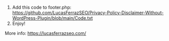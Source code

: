1. Add this code to footer.php: https://github.com/LucasFerrazSEO/Privacy-Policy-Disclaimer-Without-WordPress-Plugin/blob/main/Code.txt
2. Enjoy!

More info: https://lucasferrazseo.com/